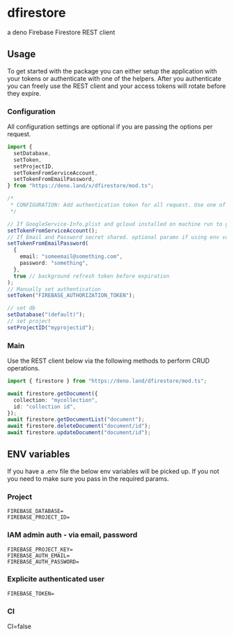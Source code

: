 # dfirestore

a deno Firebase Firestore REST client

## Usage

To get started with the package you can either setup the application with your tokens or authenticate with one of the helpers.
After you authenticate you can freely use the REST client and your access tokens will rotate before they expire.

### Configuration

All configuration settings are optional if you are passing the options per request.

```typescript
import {
  setDatabase,
  setToken,
  setProjectID,
  setTokenFromServiceAccount,
  setTokenFromEmailPassword,
} from "https://deno.land/x/dfirestore/mod.ts";

/*
 * CONFIGURATION: Add authentication token for all request. Use one of the `setToken` methods below
 */

// If GoogleService-Info.plist and gcloud installed on machine run to get service token
setTokenFromServiceAccount();
// If Email and Password secret shared. optional params if using env variables
setTokenFromEmailPassword(
  {
    email: "someemail@something.com",
    password: "something",
  },
  true // background refresh token before expiration
);
// Manually set authentication
setToken("FIREBASE_AUTHORIZATION_TOKEN");

// set db
setDatabase("(default)");
// set project
setProjectID("myprojectid");
```

### Main

Use the REST client below via the following methods to perform CRUD operations.

```typescript
import { firestore } from "https://deno.land/dfirestore/mod.ts";

await firestore.getDocument({
  collection: "mycollection",
  id: "collection id",
});
await firestore.getDocumentList("document");
await firestore.deleteDocument("document/id");
await firestore.updateDocument("document/id");
```

## ENV variables

If you have a .env file the below env variables will be picked up. If you not you need to make sure you pass in the required params.

### Project

```
FIREBASE_DATABASE=
FIREBASE_PROJECT_ID=
```

### IAM admin auth - via email, password

```
FIREBASE_PROJECT_KEY=
FIREBASE_AUTH_EMAIL=
FIREBASE_AUTH_PASSWORD=
```

### Explicite authenticated user

```
FIREBASE_TOKEN=
```

### CI

CI=false
